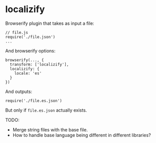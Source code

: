 # localizify

Browserify plugin that takes as input a file:

```
// file.js
require('./file.json')
...
```

And browserify options:

```
browserify(..., {
  transform: ['localizify'],
  localizify: {
    locale: 'es'
  }
})
```

And outputs:

```
require('./file.es.json')
```

But only if `file.es.json` actually exists.

TODO:
- Merge string files with the base file.
- How to handle base language being different in different libraries?
